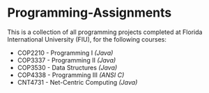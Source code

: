 <h1>Programming-Assignments</h1>

<p>This is a collection of all programming projects completed at Florida International University (FIU), for the following courses:</p>

<ul>
<li>COP2210 - Programming I <i>(Java)</i></li>
<li>COP3337 - Programming II <i>(Java)</i></li>
<li>COP3530 - Data Structures <i>(Java)</i></li>
<li>COP4338 - Programming III <i>(ANSI C)</i></li>
<li>CNT4731 - Net-Centric Computing <i>(Java)</i></li>
</ul>

